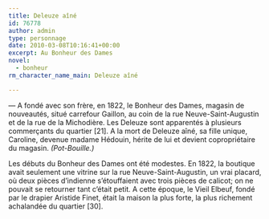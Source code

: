 ```yaml
---
title: Deleuze aîné
id: 76778
author: admin
type: personnage
date: 2010-03-08T10:16:41+00:00
excerpt: Au Bonheur des Dames
novel:
  - bonheur
rm_character_name_main: Deleuze aîné

---
```

— A fondé avec son frère, en 1822, le Bonheur des Dames, magasin de nouveautés, situé carrefour Gaillon, au coin de la rue Neuve-Saint-Augustin et de la rue de la Michodière. Les Deleuze sont apparentés à plusieurs commerçants du quartier [21]. A la mort de Deleuze aîné, sa fille unique, Caroline, devenue madame Hédouin, hérite de lui et devient copropriétaire du magasin. _(Pot-Bouille.)_

Les débuts du Bonheur des Dames ont été modestes. En 1822, la boutique avait seulement une vitrine sur la rue Neuve-Saint-Augustin, un vrai placard, où deux pièces d&rsquo;indienne s&rsquo;étouffaient avec trois pièces de calicot; on ne pouvait se retourner tant c&rsquo;était petit. A cette époque, le Vieil Elbeuf, fondé par le drapier Aristide Finet, était la maison la plus forte, la plus richement achalandée du quartier [30]. 